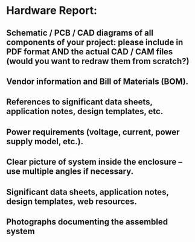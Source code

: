 # Hardware Report:
## Schematic / PCB / CAD diagrams of all components of your project: please include in PDF format AND the actual CAD / CAM files (would you want to redraw them from scratch?)
## Vendor information and Bill of Materials (BOM).
## References to significant data sheets, application notes, design templates, etc.
## Power requirements (voltage, current, power supply model, etc.).
## Clear picture of system inside the enclosure – use multiple angles if necessary.
## Significant data sheets, application notes, design templates, web resources.
## Photographs documenting the assembled system
